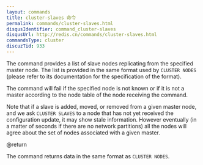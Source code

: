 ```yaml
---
layout: commands
title: cluster-slaves 命令
permalink: commands/cluster-slaves.html
disqusIdentifier: command_cluster-slaves
disqusUrl: http://redis.cn/commands/cluster-slaves.html
commandsType: cluster
discuzTid: 933
---
```


The command provides a list of slave nodes replicating from the specified
master node. The list is provided in the same format used by `CLUSTER NODES` (please refer to its documentation for the specification of the format).

The command will fail if the specified node is not known or if it is not
a master according to the node table of the node receiving the command.

Note that if a slave is added, moved, or removed from a given master node,
and we ask `CLUSTER SLAVES` to a node that has not yet received the
configuration update, it may show stale information. However eventually
(in a matter of seconds if there are no network partitions) all the nodes
will agree about the set of nodes associated with a given master.

@return

The command returns data in the same format as `CLUSTER NODES`.
